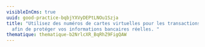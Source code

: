 ```yaml
---
visibleInCms: true
uuid: good-practice-bqbjYXVyDEPtLNOu1Szja
title: "Utilisez des numéros de cartes virtuelles pour les transactions en ligne
  afin de protéger vos informations bancaires réelles. "
thematique: thematique-b2NrlcXR_BqRhZ9FigQAW
---
```

